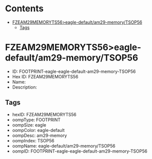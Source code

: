



Contents
========

* [FZEAM29MEMORYTS56>eagle-default/am29-memory/TSOP56](#fzeam29memoryts56eagle-defaultam29-memorytsop56)
	* [Tags](#tags)

# FZEAM29MEMORYTS56>eagle-default/am29-memory/TSOP56

- ID: FOOTPRINT-eagle-eagle-default-am29-memory-TSOP56
- Hex ID: FZEAM29MEMORYTS56
- Name: 
- Description: 

## Tags

- hexID: FZEAM29MEMORYTS56
- oompType: FOOTPRINT
- oompSize: eagle
- oompColor: eagle-default
- oompDesc: am29-memory
- oompIndex: TSOP56
- oompName: eagle-default/am29-memory/TSOP56
- oompID: FOOTPRINT-eagle-eagle-default-am29-memory-TSOP56
